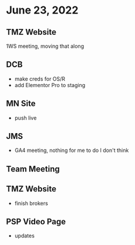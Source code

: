 # June 23, 2022

## TMZ Website
1WS meeting, moving that along

## DCB
- make creds for OS/R
- add Elementor Pro to staging

## MN Site
- push live

## JMS
- GA4 meeting, nothing for me to do I don't think

## Team Meeting

## TMZ Website
- finish brokers

## PSP Video Page
- updates